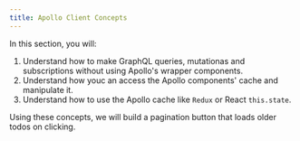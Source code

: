 ```yaml
---
title: Apollo Client Concepts
---
```


In this section, you will:

1. Understand how to make GraphQL queries, mutationas and subscriptions without using Apollo's wrapper components.
2. Understand how youc an access the Apollo components' cache and manipulate it.
3. Understand how to use the Apollo cache like `Redux` or React `this.state`.

Using these concepts, we will build a pagination button that loads older todos on clicking.

